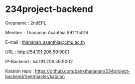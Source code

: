 # 234project-backend

Gropname : 2ndEPL



Member : Thananan Asanthia 592115016



E-mail : thananan_asanthia@cmu.ac.th



URL : http://54.191.206.59:9001



IP-Backend : 54.191.206.59:9002



Katalon repo : https://github.com/bankthananan/234project-backend/tree/master/katalon
